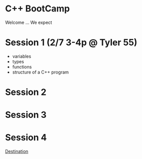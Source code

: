 # C++ BootCamp

Welcome ... We expect

# Session 1  (2/7 3-4p @ Tyler 55)

- variables
- types
- functions
- structure of a C++ program

# Session 2

# Session 3

# Session 4

[Destination](http://www.google.com)
